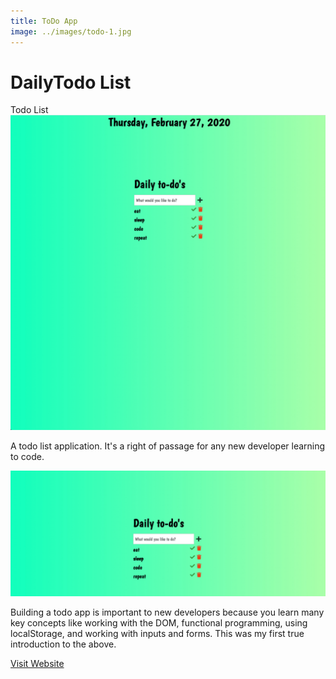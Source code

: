```yaml
---
title: ToDo App
image: ../images/todo-1.jpg
---
```


# Daily<strong>Todo List</strong>

Todo List
![image](../images/todo-1.jpg)

A todo list application. It's a right of passage for any new developer
learning to code.

![second-image](../images/todo-2.jpg)

Building a todo app is important to new developers because you learn
many key concepts like working with the DOM, functional programming,
using localStorage, and working with inputs and forms. This was my first
true introduction to the above.

<a href="https://shrki416.github.io/ToDo-App/">Visit Website</a>
